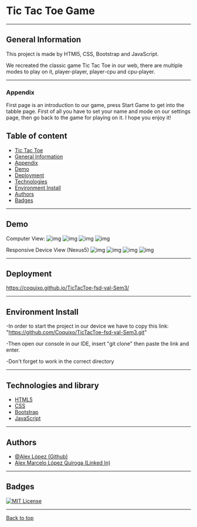 # Tic Tac Toe Game
***

## General Information

This project is made by HTMl5, CSS, Bootstrap and JavaScript.

We recreated the classic game Tic Tac Toe in our web, there are multiple modes to play on it, player-player, player-cpu and cpu-player.
***
### Appendix

First page is an introduction to our game, press Start Game to get into the tabble page. First of all you have to set your name and mode on our settings page, then go back to the game for playing on it. I hope you enjoy it!



## Table of content
- [Tic Tac Toe](#tic-tac-toe-game)
- [General Information](#general-information)   
- [Appendix](#appendix)   
- [Demo](#demo)   
- [Deployment](#deployment)   
- [Technologies](#technologies-and-library)   
- [Environment Install](#environment-install)   
- [Authors](#authors)   
- [Badges](#badges)   

***
## Demo
Computer View:
![img](../TikTakToe-fsd-val-Sem3/imgs/1.PNG)
![img](../TikTakToe-fsd-val-Sem3/imgs/2.PNG)
![img](../TikTakToe-fsd-val-Sem3/imgs/3.PNG)
![img](../TikTakToe-fsd-val-Sem3/imgs/4.PNG)

Responsive Device View (Nexus5)
![img](../TikTakToe-fsd-val-Sem3/imgs/1m.PNG)
![img](../TikTakToe-fsd-val-Sem3/imgs/2m.PNG)
![img](../TikTakToe-fsd-val-Sem3/imgs/3m.PNG)
![img](../TikTakToe-fsd-val-Sem3/imgs/4m.PNG)



***
## Deployment

https://coquixo.github.io/TicTacToe-fsd-val-Sem3/
***

## Environment Install

-In order to start the project in our device we have to copy this link: "https://github.com/Coquixo/TicTacToe-fsd-val-Sem3.git"

-Then open our console in our IDE, insert "git clone" then paste the link and enter.

-Don't forget to work in the correct directory
***
##  Technologies and library
-   [HTML5](https://html5.org/)
-   [CSS](https://www.w3.org/Style/CSS/Overview.en.html)
-   [Bootstrap](https://getbootstrap.com/)
-   [JavaScript](https://www.javascript.com/)

***
## Authors

- [@Alex López (Github)](https://github.com/Coquixo)
- [Alex Marcelo López Quiroga (Linked In)](https://www.linkedin.com/in/alex-marcelo-l%C3%B3pez-quiroga-05a7b2194/)
***
## Badges

[![MIT License](https://img.shields.io/badge/License-MIT-green.svg)](https://choosealicense.com/licenses/mit/)
***
[Back to top](#appendix)

